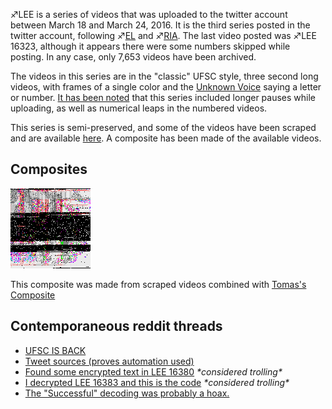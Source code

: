 ♐LEE is a series of videos that was uploaded to the twitter account
between March 18 and March 24, 2016. It is the third series posted in
the twitter account, following ♐[EL](EL "wikilink") and
♐[RIA](RIA "wikilink"). The last video posted was ♐LEE 16323, although
it appears there were some numbers skipped while posting. In any case,
only 7,653 videos have been archived.

The videos in this series are in the "classic" UFSC style, three second
long videos, with frames of a single color and the [Unknown Voice](Unknown_Voice "wikilink") saying a letter or number. [It has been
noted](https://www.reddit.com/r/UnfavorableSemicircle/comments/4bcpvc/strange_jump_to_lee_11123_after_the_upload_gap/)
that this series included longer pauses while uploading, as well as
numerical leaps in the numbered videos.

This series is semi-preserved, and some of the videos have been scraped
and are available
[here](https://mega.nz/#!5mxEmYjC!0WxgvJI89QMw9CZl8vnPVh42CwNpIDr2J_We4gS9RG8).
A composite has been made of the available videos.

## Composites

![incomplete LEE composite](Lee_combined.png "incomplete LEE composite")

This composite was made from scraped videos combined with [Tomas's Composite](http://tomasf.se/projects/semi/LEE_composite.png)

## Contemporaneous reddit threads

  - [UFSC IS     BACK](https://www.reddit.com/r/UnfavorableSemicircle/comments/4af177/ufsc_is_back/)
  - [Tweet sources (proves automation used)](https://www.reddit.com/r/UnfavorableSemicircle/comments/4ql0qk/tweet_sources_proves_automation_used/)
  - [Found some encrypted text in LEE 16380](https://www.reddit.com/r/UnfavorableSemicircle/comments/4buoyx/found_some_encrypted_text_in_lee_16380/)
    *\*considered trolling\**
  - [I decrypted LEE 16383 and this is the code](https://www.reddit.com/r/UnfavorableSemicircle/comments/4bu2na/i_decrypted_lee_16383_and_this_is_the_code/)
    *\*considered trolling\**
  - [The "Successful" decoding was probably a hoax.](https://www.reddit.com/r/UnfavorableSemicircle/comments/4bx1z7/the_successful_decoding_was_probably_a_hoax/)
